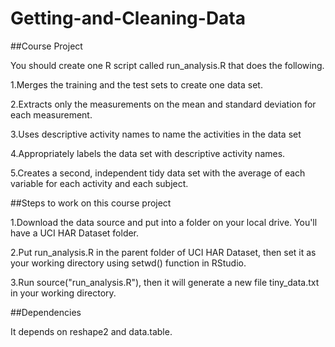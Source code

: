 # Getting-and-Cleaning-Data
 
##Course Project

You should create one R script called run_analysis.R that does the following.

 1.Merges the training and the test sets to create one data set.

 2.Extracts only the measurements on the mean and standard deviation for each measurement.

 3.Uses descriptive activity names to name the activities in the data set

 4.Appropriately labels the data set with descriptive activity names.

 5.Creates a second, independent tidy data set with the average of each variable for each activity and each subject.


##Steps to work on this course project

1.Download the data source and put into a folder on your local drive. You'll have a UCI HAR Dataset folder.

2.Put run_analysis.R in the parent folder of UCI HAR Dataset, then set it as your working directory using setwd() function in RStudio.

3.Run source("run_analysis.R"), then it will generate a new file tiny_data.txt in your working directory.


##Dependencies

 It depends on reshape2 and data.table.
